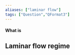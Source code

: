 ```yaml
---
aliases: ["laminar flow"]
tags: ["Question","QFormat3"]
---
```


#### What is
## Laminar flow regime
